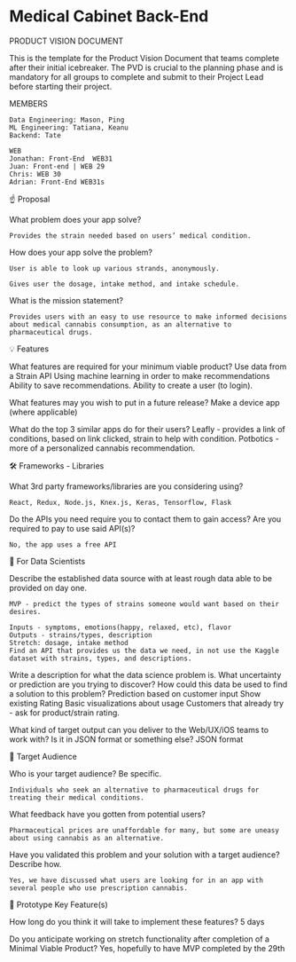 # Medical Cabinet Back-End

PRODUCT VISION DOCUMENT

This is the template for the Product Vision Document that teams complete after their initial icebreaker. The PVD is crucial to the planning phase and is mandatory for all groups to complete and submit to their Project Lead before starting their project.

MEMBERS
```
Data Engineering: Mason, Ping
ML Engineering: Tatiana, Keanu
Backend: Tate 

WEB
Jonathan: Front-End  WEB31
Juan: Front-end | WEB 29
Chris: WEB 30
Adrian: Front-End WEB31s
```

☝️ Proposal

What problem does your app solve?

    Provides the strain needed based on users’ medical condition.

How does your app solve the problem?

    User is able to look up various strands, anonymously.

    Gives user the dosage, intake method, and intake schedule.

What is the mission statement?

    Provides users with an easy to use resource to make informed decisions about medical cannabis consumption, as an alternative to pharmaceutical drugs.

💡 Features

What features are required for your minimum viable product?
    Use data from a Strain API
    Using machine learning in order to make recommendations
    Ability to save recommendations.
    Ability to create a user (to login).

What features may you wish to put in a future release?
    Make a device app (where applicable)

What do the top 3 similar apps do for their users?
    Leafly - provides a link of conditions, based on link clicked, strain to help with condition.
    Potbotics - more of a personalized cannabis recommendation.


🛠 Frameworks - Libraries

What 3rd party frameworks/libraries are you considering using?

    React, Redux, Node.js, Knex.js, Keras, Tensorflow, Flask

Do the APIs you need require you to contact them to gain access?
Are you required to pay to use said API(s)?

    No, the app uses a free API

🧮 For Data Scientists

Describe the established data source with at least rough data able to be provided on day one.

    MVP - predict the types of strains someone would want based on their desires. 

    Inputs - symptoms, emotions(happy, relaxed, etc), flavor
    Outputs - strains/types, description 
    Stretch: dosage, intake method
    Find an API that provides us the data we need, in not use the Kaggle dataset with strains, types, and descriptions. 

Write a description for what the data science problem is. What uncertainty or prediction are you trying to discover? How could this data be used to find a solution to this problem?
    Prediction based on customer input
    Show existing Rating 
    Basic visualizations about usage
    Customers that already try - ask for product/strain rating. 

What kind of target output can you deliver to the Web/UX/iOS teams to work with? Is it in JSON format or something else?
    JSON format


🎯 Target Audience

Who is your target audience? Be specific.

    Individuals who seek an alternative to pharmaceutical drugs for treating their medical conditions.

What feedback have you gotten from potential users?

    Pharmaceutical prices are unaffordable for many, but some are uneasy about using cannabis as an alternative.

Have you validated this problem and your solution with a target audience? Describe how.

    Yes, we have discussed what users are looking for in an app with several people who use prescription cannabis.


🔑 Prototype Key Feature(s)

How long do you think it will take to implement these features?
    5 days

Do you anticipate working on stretch functionality after completion of a Minimal Viable Product?
    Yes, hopefully to have MVP completed by the 29th


